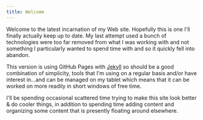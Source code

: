 ```yaml
---
title: Welcome
---
```


Welcome to the latest incarnation of my Web site.  Hopefully this is
one I'll finally actually keep up to date.  My last attempt used a
bunch of technologies were too far removed from what I was working with and not something I particularly wanted to spend time with and so it quickly fell into abandon.

This version is using GitHub Pages with [Jekyll](http://jekyllrb.com/) so should be a good combination of simplicity, tools that I'm using on a regular basis and/or have interest in...and can be managed on my tablet which means that it can be worked on more readily in short windows of free time.

I'll be spending occasional scattered time trying to make this site look better & do cooler things, in addition to spending time adding content and organizing some content that is presently floating around elsewhere.
